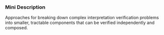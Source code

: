 ### Mini Description

Approaches for breaking down complex interpretation verification problems into smaller, tractable components that can be verified independently and composed.
